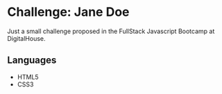 # Challenge: Jane Doe

Just a small challenge proposed in the FullStack Javascript Bootcamp at DigitalHouse.

## Languages
- HTML5
- CSS3
